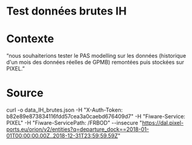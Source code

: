  # Test données brutes IH



# Contexte

“nous souhaiterions tester le PAS modelling sur les données (historique d'un mois des données réelles de GPMB) remontées puis stockées sur PIXEL.”

# Source

curl -o data_IH_brutes.json -H "X-Auth-Token: b82e89e873834116fdd57cea3a0caebd676409d7" -H "Fiware-Service: PIXEL" -H "Fiware-ServicePath: /FRBOD" --insecure "https://dal.pixel-ports.eu/orion/v2/entities?q=departure_dock==2018-01-01T00:00:00.00Z..2018-12-31T23:59:59.59Z"



